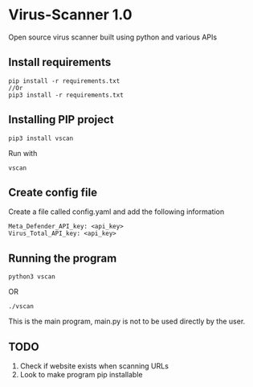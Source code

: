 # Virus-Scanner 1.0
Open source virus scanner built using python and various APIs

## Install requirements 
```
pip install -r requirements.txt
//Or 
pip3 install -r requirements.txt
```

## Installing PIP project

```
pip3 install vscan
```

Run with

```
vscan
```

## Create config file 
Create a file called config.yaml and add the following information 
```
Meta_Defender_API_key: <api_key>
Virus_Total_API_key: <api_key>
```


## Running the program
```
python3 vscan
```

OR

```
./vscan
```


This is the main program, main.py is not to be used directly by the user.

## TODO 
1. Check if website exists when scanning URLs
2. Look to make program pip installable
